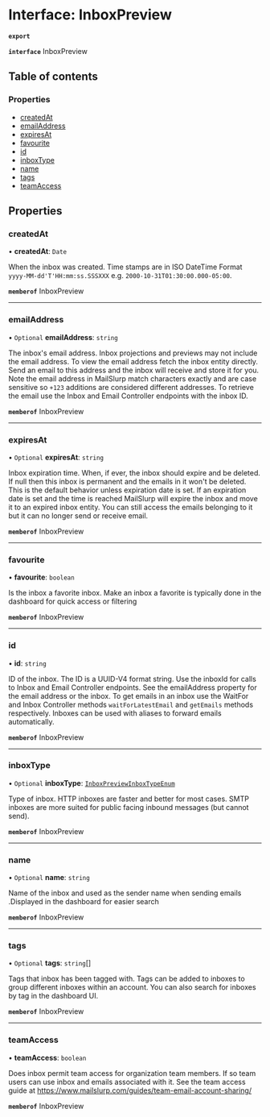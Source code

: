 # Interface: InboxPreview

**`export`**

**`interface`** InboxPreview

## Table of contents

### Properties

- [createdAt](InboxPreview.md#createdat)
- [emailAddress](InboxPreview.md#emailaddress)
- [expiresAt](InboxPreview.md#expiresat)
- [favourite](InboxPreview.md#favourite)
- [id](InboxPreview.md#id)
- [inboxType](InboxPreview.md#inboxtype)
- [name](InboxPreview.md#name)
- [tags](InboxPreview.md#tags)
- [teamAccess](InboxPreview.md#teamaccess)

## Properties

### createdAt

• **createdAt**: `Date`

When the inbox was created. Time stamps are in ISO DateTime Format `yyyy-MM-dd'T'HH:mm:ss.SSSXXX` e.g. `2000-10-31T01:30:00.000-05:00`.

**`memberof`** InboxPreview

___

### emailAddress

• `Optional` **emailAddress**: `string`

The inbox's email address. Inbox projections and previews may not include the email address. To view the email address fetch the inbox entity directly. Send an email to this address and the inbox will receive and store it for you. Note the email address in MailSlurp match characters exactly and are case sensitive so `+123` additions are considered different addresses. To retrieve the email use the Inbox and Email Controller endpoints with the inbox ID.

**`memberof`** InboxPreview

___

### expiresAt

• `Optional` **expiresAt**: `string`

Inbox expiration time. When, if ever, the inbox should expire and be deleted. If null then this inbox is permanent and the emails in it won't be deleted. This is the default behavior unless expiration date is set. If an expiration date is set and the time is reached MailSlurp will expire the inbox and move it to an expired inbox entity. You can still access the emails belonging to it but it can no longer send or receive email.

**`memberof`** InboxPreview

___

### favourite

• **favourite**: `boolean`

Is the inbox a favorite inbox. Make an inbox a favorite is typically done in the dashboard for quick access or filtering

**`memberof`** InboxPreview

___

### id

• **id**: `string`

ID of the inbox. The ID is a UUID-V4 format string. Use the inboxId for calls to Inbox and Email Controller endpoints. See the emailAddress property for the email address or the inbox. To get emails in an inbox use the WaitFor and Inbox Controller methods `waitForLatestEmail` and `getEmails` methods respectively. Inboxes can be used with aliases to forward emails automatically.

**`memberof`** InboxPreview

___

### inboxType

• `Optional` **inboxType**: [`InboxPreviewInboxTypeEnum`](../enums/InboxPreviewInboxTypeEnum.md)

Type of inbox. HTTP inboxes are faster and better for most cases. SMTP inboxes are more suited for public facing inbound messages (but cannot send).

**`memberof`** InboxPreview

___

### name

• `Optional` **name**: `string`

Name of the inbox and used as the sender name when sending emails .Displayed in the dashboard for easier search

**`memberof`** InboxPreview

___

### tags

• `Optional` **tags**: `string`[]

Tags that inbox has been tagged with. Tags can be added to inboxes to group different inboxes within an account. You can also search for inboxes by tag in the dashboard UI.

**`memberof`** InboxPreview

___

### teamAccess

• **teamAccess**: `boolean`

Does inbox permit team access for organization team members. If so team users can use inbox and emails associated with it. See the team access guide at https://www.mailslurp.com/guides/team-email-account-sharing/

**`memberof`** InboxPreview

